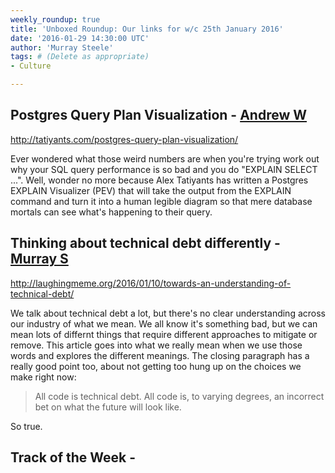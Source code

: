 ```yaml
---
weekly_roundup: true
title: 'Unboxed Roundup: Our links for w/c 25th January 2016'
date: '2016-01-29 14:30:00 UTC'
author: 'Murray Steele'
tags: # (Delete as appropriate)
- Culture

---
```


## Postgres Query Plan Visualization - [Andrew W](/people#andrew-white)

http://tatiyants.com/postgres-query-plan-visualization/

Ever wondered what those weird numbers are when you're trying work out why your SQL query performance is so bad and you do "EXPLAIN SELECT ...". Well, wonder no more because Alex Tatiyants has written a Postgres EXPLAIN Visualizer (PEV) that will take the output from the EXPLAIN command and turn it into a human legible diagram so that mere database mortals can see what's happening to their query.

## Thinking about technical debt differently - [Murray S](/people#murray-steele)

http://laughingmeme.org/2016/01/10/towards-an-understanding-of-technical-debt/

We talk about technical debt a lot, but there's no clear understanding across our industry of what we mean.  We all know it's something bad, but we can mean lots of differnt things that require different approaches to mitigate or remove.  This article goes into what we really mean when we use those words and explores the different meanings.  The closing paragraph has a really good point too, about not getting too hung up on the choices we make right now:

>  All code is technical debt. All code is, to varying degrees, an incorrect bet on what the future will look like.

So true.

## Track of the Week - [](/people#)

